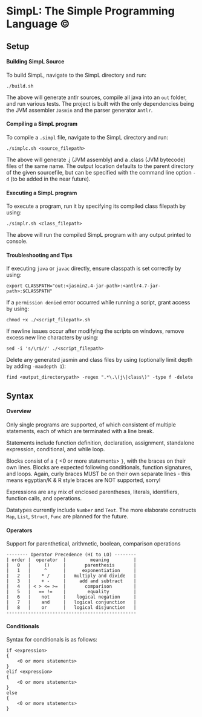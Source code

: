 # SimpL: The Simple Programming Language ©
## Setup

#### Building SimpL Source
To build SimpL, navigate to the SimpL directory and run:

    ./build.sh

The above will generate antlr sources, compile all java into an `out` folder,
and run various tests. The project is built with the only dependencies being
the JVM assembler `Jasmin` and the parser generator `Antlr`.


#### Compiling a SimpL program
To compile a `.simpl` file, navigate to the SimpL directory and run:

    ./simplc.sh <source_filepath>

The above will generate .j (JVM assembly) and a .class (JVM bytecode) files of
the same name. The output location defaults to the parent directory of the given
sourcefile, but can be specified with the command line option `-d`
(to be added in the near future).


#### Executing a SimpL program
To execute a program, run it by specifying its compiled class filepath by using:

    ./simplr.sh <class_filepath>

The above will run the compiled SimpL program with any output printed to
console.


#### Troubleshooting and Tips

If executing `java` or `javac` directly, ensure classpath is set correctly by
using:
    
    export CLASSPATH="out:<jasmin2.4-jar-path>:<antlr4.7-jar-path>:$CLASSPATH"

If a `permission denied` error occurred while running a script, grant access by
using:

    chmod +x ./<script_filepath>.sh

If newline issues occur after modifying the scripts on windows, remove excess
new line characters by using:

    sed -i 's/\r$//' ./<script_filepath>

Delete any generated jasmin and class files by using (optionally limit depth by
adding `-maxdepth 1`):

    find <output_directorypath> -regex ".*\.\(j\|class\)" -type f -delete


## Syntax
#### Overview
Only single programs are supported, of which consistent of multiple statements,
each of which are terminated with a line break.

Statements include function definition, declaration, assignment,
standalone expression, conditional, and while loop.

Blocks consist of a `{` <0 or more statements> `}`, with the braces on their own
lines. Blocks are expected following conditionals, function signatures, and
loops. Again, curly braces MUST be on their own separate lines - this means
egyptian/K & R style braces are NOT supported, sorry!

Expressions are any mix of enclosed parentheses, literals, identifiers,
function calls, and operations.

Datatypes currently include `Number` and `Text`.
The more elaborate constructs `Map`, `List`, `Struct`, `Func` are planned for
the future.


#### Operators
Support for parenthetical, arithmetic, boolean, comparison operations
```
-------- Operator Precedence (HI to LO) --------
| order |  operator  |         meaning         |
|   0   |     ()     |       parenthesis       |
|   1   |     ^      |      exponentiation     |
|   2   |    * /     |   multiply and divide   |
|   3   |    + -     |     add and subtract    |
|   4   | < > <= >=  |       comparison        |
|   5   |   == !=    |        equality         |
|   6   |    not     |    logical negation     |
|   7   |    and     |   logical conjunction   |
|   8   |    or      |   logical disjunction   |
------------------------------------------------
```


#### Conditionals
Syntax for conditionals is as follows:
```
if <expression>
{
    <0 or more statements>
}
elif <expression>
{
    <0 or more statements>
}
else
{
    <0 or more statements>
}
```
